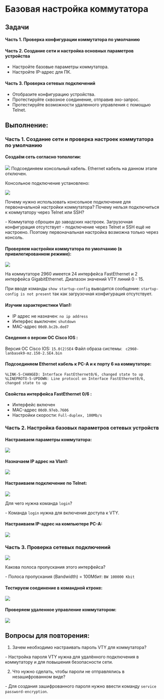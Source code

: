 # Базовая настройка коммутатора

##  Задачи

#### Часть 1. Проверка конфигурации коммутатора по умолчанию

#### Часть 2. Создание сети и настройка основных параметров устройства
- Настройте базовые параметры коммутатора.
- Настройте IP-адрес для ПК.

#### Часть 3. Проверка сетевых подключений
- Отобразите конфигурацию устройства.
- Протестируйте сквозное соединение, отправив эхо-запрос.
- Протестируйте возможности удаленного управления с помощью Telnet.

## Выполнение: 

### Часть 1. Создание сети и проверка настроек коммутатора по умолчанию
#### Создаём сеть согласно топологии:

![](1-1.png)
Подсоединяем консольный кабель. Ethernet кабель на данном этапе отключен.

Консольное подключение установлено:

![](1-2.png)

Почему нужно использовать консольное подключение для первоначальной настройки коммутатора? Почему нельзя подключиться к коммутатору через Telnet или SSH?

\- Коммутатор сброшен до заводских настроек. Загрузочная конфигурация отсутствует -  подключение через Telnet и SSH ещё не настроено. Поэтому первоначальная настройка возможна только через консоль.

#### Проверяем настройки коммутатора по умолчанию (в привилегированном режиме): 

![](1-3.png)

На коммутаторе 2960 имеется 24 интерфейса FastEthernet  и 2 интерфейса GigabitEthernet.
Диапазон значений VTY линий 0 - 15.

При вводе команды `show startup-config`  выводится сообщение:  `startup-config is not present` так как загрузочная конфигурация отсутствует.
#### Изучим характеристики Vlan1:
- IP адрес не назначен:  `no ip address`
- Интерфес выключен:  `shutdown`
- MAC-адрес `00d0.bc2b.ded7`

#### Сведения о версии ОС Cisco IOS :
Версия  ОС Cisco IOS: `15.0(2)SE4`
Файл образа системы: ` c2960-lanbasek9-mz.150-2.SE4.bin`

#### Подсоединяем Ethernet кабель к PC-A и к порту 6 на коммутаторе:
```
%LINK-5-CHANGED: Interface FastEthernet0/6, changed state to up
%LINEPROTO-5-UPDOWN: Line protocol on Interface FastEthernet0/6, changed state to up
```
#### Свойства интерфейса FastEthernet 0/6 :
- Интерфейс включен
- MAC-адрес `00d0.97eb.7606`
- Настройки скорости: `Full-duplex, 100Mb/s`


### Часть 2. Настройка базовых параметров сетевых устройств

#### Настраиваем параметры коммутатора:

![](1-4.png)

#### Назначаем IP адрес на Vlan1:

![](1-5.png)

#### Настраиваем подключение по Telnet:

![](1-6.png)

Для чего нужна команда `login`?

\- Команда `login`  нужна для включения доступа к VTY.

#### Настраиваем IP-адрес на компьютере PC-A:

![](1-7.png)

### Часть 3. Проверка сетевых подключений

![](1-8.png)

Какова полоса пропускания этого интерфейса?

\- Полоса пропускания (Bandwidth) = 100Мбит:  `BW 100000 Kbit`

####  Тестируем соединение в командной ктроке:

![](1-9.png)

####  Проверяем удаленное управление коммутатором:

![](1-10.png)

##  	Вопросы для повторения:
1.	Зачем необходимо настраивать пароль VTY для коммутатора?

\- Настройка пароля VTY нужна для удалённого подключения в коммутатору и для повышения безопасности сети.

2.	Что нужно сделать, чтобы пароли не отправлялись в незашифрованном виде?

\- Для создания зашифрованного пароля нужно ввести команду `service password-encryption`.


